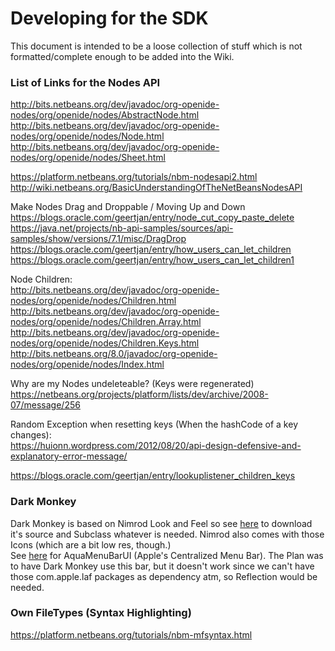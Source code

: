 # Developing for the SDK  

This document is intended to be a loose collection of stuff which is not formatted/complete enough to be added into the Wiki.  

### List of Links for the Nodes API
http://bits.netbeans.org/dev/javadoc/org-openide-nodes/org/openide/nodes/AbstractNode.html  
http://bits.netbeans.org/dev/javadoc/org-openide-nodes/org/openide/nodes/Node.html  
http://bits.netbeans.org/dev/javadoc/org-openide-nodes/org/openide/nodes/Sheet.html  
  
https://platform.netbeans.org/tutorials/nbm-nodesapi2.html  
http://wiki.netbeans.org/BasicUnderstandingOfTheNetBeansNodesAPI  
  
Make Nodes Drag and Droppable / Moving Up and Down  
https://blogs.oracle.com/geertjan/entry/node_cut_copy_paste_delete  
https://java.net/projects/nb-api-samples/sources/api-samples/show/versions/7.1/misc/DragDrop  
https://blogs.oracle.com/geertjan/entry/how_users_can_let_children  
https://blogs.oracle.com/geertjan/entry/how_users_can_let_children1  

Node Children:  
http://bits.netbeans.org/dev/javadoc/org-openide-nodes/org/openide/nodes/Children.html  
http://bits.netbeans.org/dev/javadoc/org-openide-nodes/org/openide/nodes/Children.Array.html  
http://bits.netbeans.org/dev/javadoc/org-openide-nodes/org/openide/nodes/Children.Keys.html  
http://bits.netbeans.org/8.0/javadoc/org-openide-nodes/org/openide/nodes/Index.html  

Why are my Nodes undeleteable? (Keys were regenerated)  
https://netbeans.org/projects/platform/lists/dev/archive/2008-07/message/256 

Random Exception when resetting keys (When the hashCode of a key changes):  
https://huionn.wordpress.com/2012/08/20/api-design-defensive-and-explanatory-error-message/  
  
https://blogs.oracle.com/geertjan/entry/lookuplistener_children_keys  

### Dark Monkey
Dark Monkey is based on Nimrod Look and Feel so see [here](http://nilogonzalez.es/nimrodlf/download-en.html) to download it's source and Subclass whatever is needed. Nimrod also comes with those Icons (which are a bit low res, though.)  
See [here](https://github.com/frohoff/jdk8u-dev-jdk/blob/master/src/macosx/classes/com/apple/laf/AquaMenuBarUI.java) for AquaMenuBarUI (Apple's Centralized Menu Bar). The Plan was to have Dark Monkey use this bar, but it doesn't work since we can't have those com.apple.laf packages as dependency atm, so Reflection would be needed.

### Own FileTypes (Syntax Highlighting)
https://platform.netbeans.org/tutorials/nbm-mfsyntax.html  